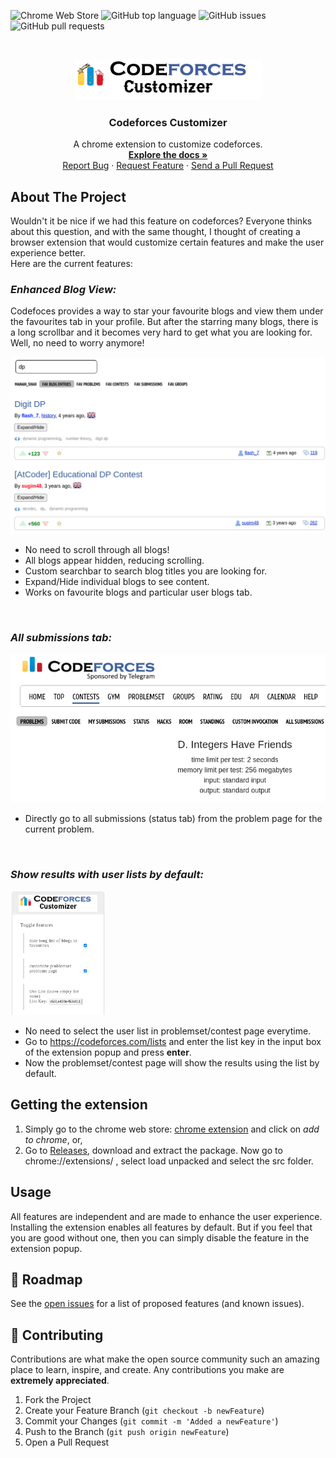 ![Chrome Web Store](https://img.shields.io/chrome-web-store/rating/akmlgflgekmnameijijkefhochekjfgg)
![GitHub top language](https://img.shields.io/github/languages/top/cs-mshah/codeforces-customizer)
![GitHub issues](https://img.shields.io/github/issues/cs-mshah/codeforces-customizer)
![GitHub pull requests](https://img.shields.io/github/issues-pr/cs-mshah/codeforces-customizer)

<!-- PROJECT LOGO -->
<br />

<p align="center">
  <a href="https://chromewebstore.google.com/detail/codeforces-customizer/akmlgflgekmnameijijkefhochekjfgg">
    <img src="./src/icons/header_logo.png" alt="Logo">
  </a>
  <h3 align="center">Codeforces Customizer</h3>

  <p align="center">
    A chrome extension to customize codeforces.
    <br />
    <a href="https://github.com/cs-mshah/codeforces-customizer/"><strong>Explore the docs »</strong></a>
    <br />
    <a href="https://github.com/cs-mshah/codeforces-customizer/issues">Report Bug</a>
    ·
    <a href="https://github.com/cs-mshah/codeforces-customizer/issues">Request Feature</a>
    ·
    <a href="https://github.com/cs-mshah/codeforces-customizer/pulls">Send a Pull Request</a>
  </p>
</p>

<!-- ABOUT THE PROJECT -->

## About The Project

Wouldn't it be nice if we had this feature on codeforces? Everyone thinks about this question, and with the same thought, I thought of creating a browser extension that would customize certain features and make the user experience better.  
Here are the current features:

### _Enhanced Blog View:_  
Codefoces provides a way to star your favourite blogs and view them under the favourites tab in your profile. But after the starring many blogs, there is a long scrollbar and it becomes very hard to get what you are looking for. Well, no need to worry anymore!  

<img src="./screenshots/blogEntries.png">  

 - No need to scroll through all blogs!
 - All blogs appear hidden, reducing scrolling.
 - Custom searchbar to search blog titles you are looking for.
 - Expand/Hide individual blogs to see content.
 - Works on favourite blogs and particular user blogs tab.

<br>

### _All submissions tab:_  

<img src="./screenshots/problemset.png">

 - Directly go to all submissions (status tab) from the problem page for the current problem.

<br>

### _Show results with user lists by default:_  

<img src="./screenshots/userLists.png" height="30%" width="30%">

 - No need to select the user list in problemset/contest page everytime.
 - Go to https://codeforces.com/lists and enter the list key in the input box of the extension popup and press __enter__.
 - Now the problemset/contest page will show the results using the list by default.

<!-- GETTING STARTED -->
## Getting the extension

1. Simply go to the chrome web store: [chrome extension](https://chromewebstore.google.com/detail/codeforces-customizer/akmlgflgekmnameijijkefhochekjfgg) and click on _add to chrome_, or,  
2. Go to [Releases](https://github.com/cs-mshah/codeforces-customizer/releases), download and extract the package. Now go to chrome://extensions/ , select load unpacked and select the src folder.

<!-- USAGE EXAMPLES -->
## Usage

All features are independent and are made to enhance the user experience. Installing the extension enables all features by default. But if you feel that you are good without one, then you can simply disable the feature in the extension popup.

<!-- ROADMAP -->
## 🚧 Roadmap

See the [open issues](https://github.com/cs-mshah/codeforces-customizer/issues) for a list of proposed features (and known issues).

<!-- CONTRIBUTING -->
## 🤝 Contributing

Contributions are what make the open source community such an amazing place to learn, inspire, and create. Any contributions you make are **extremely appreciated**.

1. Fork the Project
2. Create your Feature Branch (`git checkout -b newFeature`)
3. Commit your Changes (`git commit -m 'Added a newFeature'`)
4. Push to the Branch (`git push origin newFeature`)
5. Open a Pull Request